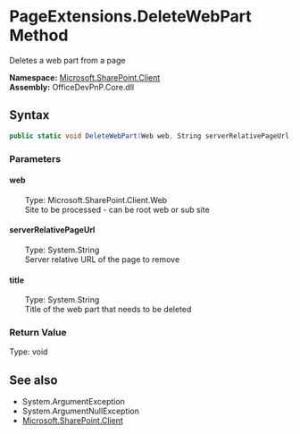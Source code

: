 # PageExtensions.DeleteWebPart Method  
Deletes a web part from a page  

**Namespace:** [Microsoft.SharePoint.Client](Microsoft.SharePoint.Client.md)  
**Assembly:** OfficeDevPnP.Core.dll  
## Syntax
```C#
public static void DeleteWebPart(Web web, String serverRelativePageUrl, String title)
```
### Parameters
#### web  
&emsp;&emsp;Type: Microsoft.SharePoint.Client.Web  
&emsp;&emsp;Site to be processed - can be root web or sub site  

#### serverRelativePageUrl  
&emsp;&emsp;Type: System.String  
&emsp;&emsp;Server relative URL of the page to remove  

#### title  
&emsp;&emsp;Type: System.String  
&emsp;&emsp;Title of the web part that needs to be deleted  

### Return Value
Type: void  

## See also
- System.ArgumentException
- System.ArgumentNullException
- [Microsoft.SharePoint.Client](Microsoft.SharePoint.Client.md)
